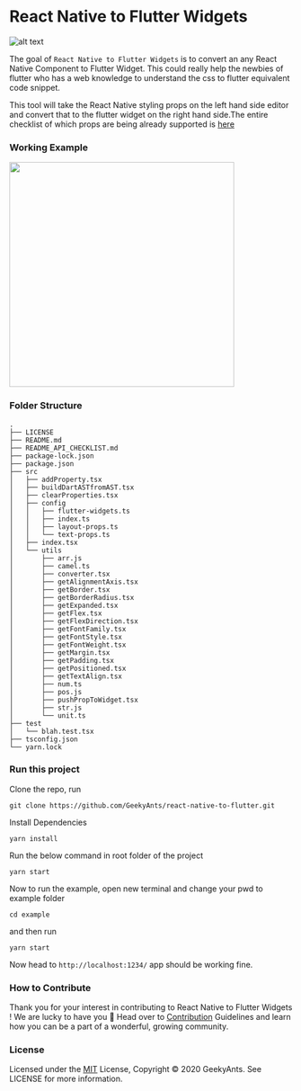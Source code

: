 # React Native to Flutter Widgets

![alt text](https://github.com/GeekyAnts/react-native-to-flutter/blob/main/banner/Cover.png?raw=true)

The goal of `React Native to Flutter Widgets` is to convert an any React Native Component to Flutter Widget. This could really help the newbies of flutter who has a web knowledge to understand the css to flutter equivalent code snippet.


This tool will take the React Native styling props on the left hand side editor and convert that to the flutter widget on the right hand side.The entire checklist of which props are being already supported is [here](https://github.com/GeekyAnts/nativebase-theme-to-flutter/blob/main/README_API_CHECKLIST.md) 

### Working Example
<img src="https://github.com/GeekyAnts/react-native-to-flutter/blob/dev/banner/example.gif?raw=true" height="400" >

### Folder Structure

```
.
├── LICENSE
├── README.md
├── README_API_CHECKLIST.md
├── package-lock.json
├── package.json
├── src
│   ├── addProperty.tsx
│   ├── buildDartASTfromAST.tsx
│   ├── clearProperties.tsx
│   ├── config
│   │   ├── flutter-widgets.ts
│   │   ├── index.ts
│   │   ├── layout-props.ts
│   │   └── text-props.ts
│   ├── index.tsx
│   └── utils
│       ├── arr.js
│       ├── camel.ts
│       ├── converter.tsx
│       ├── getAlignmentAxis.tsx
│       ├── getBorder.tsx
│       ├── getBorderRadius.tsx
│       ├── getExpanded.tsx
│       ├── getFlex.tsx
│       ├── getFlexDirection.tsx
│       ├── getFontFamily.tsx
│       ├── getFontStyle.tsx
│       ├── getFontWeight.tsx
│       ├── getMargin.tsx
│       ├── getPadding.tsx
│       ├── getPositioned.tsx
│       ├── getTextAlign.tsx
│       ├── num.ts
│       ├── pos.js
│       ├── pushPropToWidget.tsx
│       ├── str.js
│       └── unit.ts
├── test
│   └── blah.test.tsx
├── tsconfig.json
└── yarn.lock

```


### Run this project

Clone the repo, run

``` 
git clone https://github.com/GeekyAnts/react-native-to-flutter.git 

```

Install Dependencies
```
yarn install
```

Run the below command in root folder of the project

```
yarn start
```
Now to run the example, open new terminal and change your pwd to example folder

```
cd example
```
and then run
```
yarn start
````
Now head to ```http://localhost:1234/``` app should be working fine.


### How to Contribute

Thank you for your interest in contributing to React Native to Flutter Widgets ! We are lucky to have you 🙂 Head over to [Contribution](https://github.com/GeekyAnts/react-native-to-flutter/blob/main/CONTRIBUTION.md) Guidelines and learn how you can be a part of a wonderful, growing community.

### License

Licensed under the [MIT](https://github.com/GeekyAnts/react-native-to-flutter/blob/main/LICENSE) License, Copyright © 2020 GeekyAnts. See LICENSE for more information.